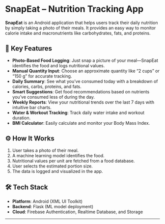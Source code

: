 # SnapEat – Nutrition Tracking App

**SnapEat** is an Android application that helps users track their daily nutrition by simply taking a photo of their meals. It provides an easy way to monitor calorie intake and macronutrients like carbohydrates, fats, and proteins.

## 🌟 Key Features

- **Photo-Based Food Logging**: Just snap a picture of your meal—SnapEat identifies the food and logs nutritional values.
- **Manual Quantity Input**: Choose an approximate quantity like “2 cups” or “150 g” for accurate tracking.
- **Daily Summary**: See what you’ve consumed today with a breakdown of calories, carbs, proteins, and fats.
- **Smart Suggestions**: Get food recommendations based on nutrients you’ve consumed less of during the day.
- **Weekly Reports**: View your nutritional trends over the last 7 days with intuitive bar charts.
- **Water & Workout Tracking**: Track daily water intake and workout duration.
- **BMI Calculator**: Easily calculate and monitor your Body Mass Index.

## ⚙️ How It Works

1. User takes a photo of their meal.
2. A machine learning model identifies the food.
3. Nutritional values per unit are fetched from a food database.
4. User selects the estimated portion size.
5. The data is logged and visualized in the app.

## 🛠 Tech Stack

- **Platform**: Android (XML UI Toolkit)
- **Backend**: Flask (ML model deployment)
- **Cloud**: Firebase Authentication, Realtime Database, and Storage

---

